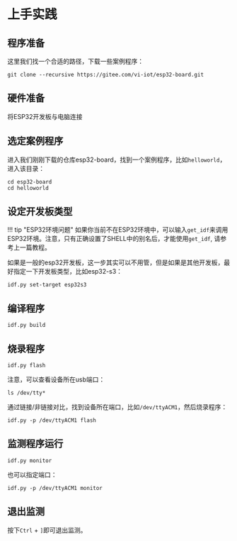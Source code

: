 # 上手实践

## 程序准备

这里我们找一个合适的路径，下载一些案例程序：

```shell
git clone --recursive https://gitee.com/vi-iot/esp32-board.git
```

## 硬件准备

将ESP32开发板与电脑连接

## 选定案例程序

进入我们刚刚下载的仓库esp32-board，找到一个案例程序，比如`helloworld`，进入该目录：

```shell
cd esp32-board
cd helloworld
```

## 设定开发板类型

!!! tip "ESP32环境问题"
    如果你当前不在ESP32环境中，可以输入`get_idf`来调用ESP32环境。注意，只有正确设置了SHELL中的别名后，才能使用`get_idf`, 请参考上一篇教程。

如果是一般的esp32开发板，这一步其实可以不用管，但是如果是其他开发板，最好指定一下开发板类型，比如esp32-s3：

```shell
idf.py set-target esp32s3
```

## 编译程序

```shell
idf.py build
```

## 烧录程序

```shell
idf.py flash
```
注意，可以查看设备所在usb端口：

```shell
ls /dev/tty*
```

通过链接/非链接对比，找到设备所在端口，比如`/dev/ttyACM1`，然后烧录程序：

```shell
idf.py -p /dev/ttyACM1 flash
```

## 监测程序运行

```shell
idf.py monitor
```

也可以指定端口：

```shell
idf.py -p /dev/ttyACM1 monitor
```

## 退出监测

按下`Ctrl` + `]`即可退出监测。